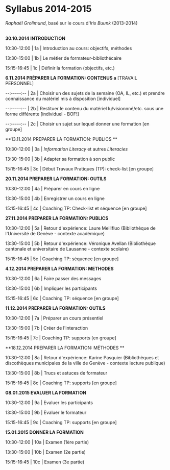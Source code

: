 # Syllabus 2014-2015

*Raphaël Grolimund*, basé sur le cours d'*Iris Buunk* (2013-2014)<br/>
<br/>

**30.10.2014 INTRODUCTION**

10:30-12:00 | 1a | Introduction au cours: objectifs, méthodes

13:30-15:00 | 1b | Le métier de formateur-bibliothécaire

15:15-16:45 | 1c | Définir la formation (objectifs, etc.)


**6.11.2014 PRÉPARER LA FORMATION: CONTENUS a** [TRAVAIL PERSONNEL]

--:-----:-- | 2a | Choisir un des sujets de la semaine (OA, IL, etc.) et prendre connaissance du matériel mis à disposition [individuel]

--:-----:-- | 2b | Restituer le contenu du matériel lu/visionnné/etc. sous une forme différente [individuel - BOF!]

--:-----:-- | 2c | Choisir un sujet sur lequel donner une formation [en groupe]


**13.11.2014 PREPARER LA FORMATION: PUBLICS **

10:30-12:00 | 3a | *Information Literacy* et autres *Literacies*

13:30-15:00 | 3b | Adapter sa formation à son public

15:15-16:45 | 3c | Début Travaux Pratiques (TP): check-list [en groupe]


**20.11.2014 PREPARER LA FORMATION: OUTILS**

10:30-12:00 | 4a | Préparer en cours en ligne

13:30-15:00 | 4b | Enregistrer un cours en ligne

15:15-16:45 | 4c | Coaching TP: Check-list et séquence [en groupe]


**27.11.2014 PREPARER LA FORMATION: PUBLICS**

10:30-12:00 | 5a | Retour d'expérience: Laure Mellifluo (Bibliothèque de l'Université de Genève - contexte académique)

13:30-15:00 | 5b | Retour d'expérience: Véronique Avellan (Bibliothèque cantonale et universitaire de Lausanne - contexte scolaire)

15:15-16:45 | 5c | Coaching TP: séquence [en groupe]


**4.12.2014 PREPARER LA FORMATION: METHODES**

10:30-12:00 | 6a | Faire passer des messages

13:30-15:00 | 6b | Impliquer les participants

15:15-16:45 | 6c | Coaching TP: séquence [en groupe]


**11.12.2014 PREPARER LA FORMATION: OUTILS**

10:30-12:00 | 7a | Préparer un cours présentiel

13:30-15:00 | 7b | Créer de l'interaction

15:15-16:45 | 7c | Coaching TP: supports [en groupe]


**18.12.2014 PREPARER LA FORMATION: MÉTHODES **

10:30-12:00 | 8a | Retour d'expérience: Karine Pasquier (Bibliothèques et discothèques municipales de la ville de Genève - contexte lecture publique)

13:30-15:00 | 8b | Trucs et astuces de formateur

15:15-16:45 | 8c | Coaching TP: supports [en groupe]


**08.01.2015 EVALUER LA FORMATION**

10:30-12:00 | 9a | Evaluer les participants

13:30-15:00 | 9b | Evaluer le formateur

15:15-16:45 | 9c | Coaching TP: supports [en groupe]


**15.01.2015 DONNER LA FORMATION**

10:30-12:00 | 10a | Examen (1ère partie)

13:30-15:00 | 10b | Examen (2e partie)

15:15-16:45 | 10c | Examen (3e partie)
